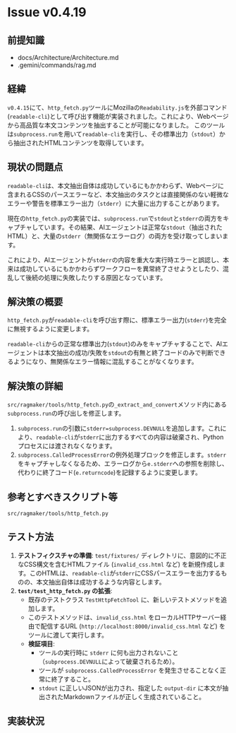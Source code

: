 # Issue v0.4.19

## 前提知識
- docs/Architecture/Architecture.md
- .gemini/commands/rag.md

## 経緯
`v0.4.15`にて、`http_fetch.py`ツールにMozillaの`Readability.js`を外部コマンド(`readable-cli`)として呼び出す機能が実装されました。これにより、Webページから高品質な本文コンテンツを抽出することが可能になりました。
このツールは`subprocess.run`を用いて`readable-cli`を実行し、その標準出力（`stdout`）から抽出されたHTMLコンテンツを取得しています。

## 現状の問題点
`readable-cli`は、本文抽出自体は成功しているにもかかわらず、Webページに含まれるCSSのパースエラーなど、本文抽出のタスクとは直接関係のない軽微なエラーや警告を標準エラー出力（`stderr`）に大量に出力することがあります。

現在の`http_fetch.py`の実装では、`subprocess.run`で`stdout`と`stderr`の両方をキャプチャしています。その結果、AIエージェントは正常な`stdout`（抽出されたHTML）と、大量の`stderr`（無関係なエラーログ）の両方を受け取ってしまいます。

これにより、AIエージェントが`stderr`の内容を重大な実行時エラーと誤認し、本来は成功しているにもかかわらずワークフローを異常終了させようとしたり、混乱して後続の処理に失敗したりする原因となっています。

## 解決策の概要
`http_fetch.py`が`readable-cli`を呼び出す際に、標準エラー出力(`stderr`)を完全に無視するように変更します。

`readable-cli`からの正常な標準出力(`stdout`)のみをキャプチャすることで、AIエージェントは本文抽出の成功/失敗を`stdout`の有無と終了コードのみで判断できるようになり、無関係なエラー情報に混乱することがなくなります。


## 解決策の詳細
`src/ragmaker/tools/http_fetch.py`の`_extract_and_convert`メソッド内にある`subprocess.run`の呼び出しを修正します。

1.  `subprocess.run`の引数に`stderr=subprocess.DEVNULL`を追加します。これにより、`readable-cli`が`stderr`に出力するすべての内容は破棄され、Pythonプロセスには渡されなくなります。
2.  `subprocess.CalledProcessError`の例外処理ブロックを修正します。`stderr`をキャプチャしなくなるため、エラーログから`e.stderr`への参照を削除し、代わりに終了コード(`e.returncode`)を記録するように変更します。

## 参考とすべきスクリプト等
`src/ragmaker/tools/http_fetch.py`

## テスト方法
1.  **テストフィクスチャの準備**: `test/fixtures/` ディレクトリに、意図的に不正なCSS構文を含むHTMLファイル (`invalid_css.html` など) を新規作成します。このHTMLは、`readable-cli`が`stderr`にCSSパースエラーを出力するものの、本文抽出自体は成功するような内容とします。
2.  **`test/test_http_fetch.py` の拡張**:
    -   既存のテストクラス `TestHttpFetchTool` に、新しいテストメソッドを追加します。
    -   このテストメソッドは、`invalid_css.html` をローカルHTTPサーバー経由で配信するURL (`http://localhost:8000/invalid_css.html` など) をツールに渡して実行します。
    -   **検証項目**:
        -   ツールの実行時に `stderr` に何も出力されないこと（`subprocess.DEVNULL`によって破棄されるため）。
        -   ツールが `subprocess.CalledProcessError` を発生させることなく正常に終了すること。
        -   `stdout` に正しいJSONが出力され、指定した `output-dir` に本文が抽出されたMarkdownファイルが正しく生成されていること。

## 実装状況